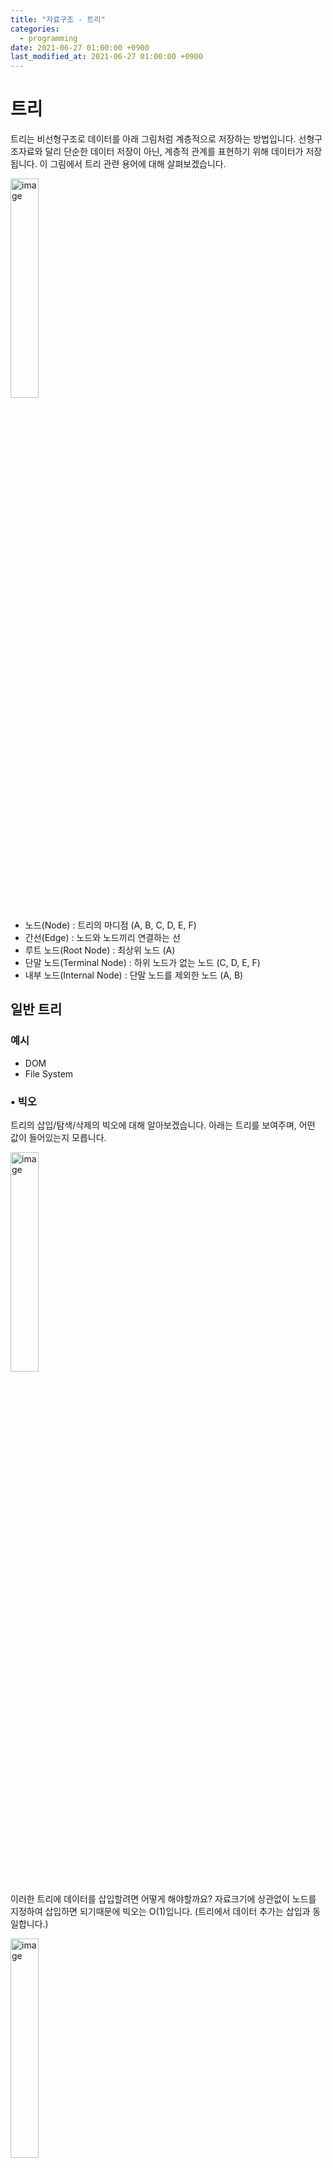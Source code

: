 ```yaml
---
title: "자료구조 - 트리"
categories:
  - programming
date: 2021-06-27 01:00:00 +0900
last_modified_at: 2021-06-27 01:00:00 +0900
---
```


# 트리
트리는 비선형구조로 데이터를 아래 그림처럼 계층적으로 저장하는 방법입니다. 선형구조자료와 달리 단순한 데이터 저장이 아닌, 계층적 관계를 표현하기 위해 데이터가 저장됩니다. 이 그림에서 트리 관련 용어에 대해 살펴보겠습니다.

<img src="/assets/images/tree1.png" alt="image" width="30%">

- 노드(Node) : 트리의 마디점 (A, B, C, D, E, F)
- 간선(Edge) : 노드와 노드끼리 연결하는 선
- 루트 노드(Root Node) : 최상위 노드 (A)
- 단말 노드(Terminal Node) : 하위 노드가 없는 노드 (C, D, E, F)
- 내부 노드(Internal Node) : 단말 노드를 제외한 노드 (A, B)

## 일반 트리

### 예시

- DOM
- File System

### • 빅오
트리의  삽입/탐색/삭제의 빅오에 대해 알아보겠습니다. 아래는 트리를 보여주며, 어떤 값이 들어있는지 모릅니다.

<img src="/assets/images/tree2.png" alt="image" width="30%">

이러한 트리에 데이터를 삽입할려면 어떻게 해야할까요? 자료크기에 상관없이 노드를 지정하여 삽입하면 되기때문에 빅오는 O(1)입니다. (트리에서 데이터 추가는 삽입과 동일합니다.)

<img src="/assets/images/tree3.png" alt="image" width="30%">


데이터를 찾을 때, 루트노드부터 탐색해야 되기 때문에 빅오는 O(n)이 됩니다.

<img src="/assets/images/tree4.png" alt="image" width="25%">

데이터 삭제를 위해, 데이터가 담긴 노드를 찾은 후 삭제해야 되기 떄문에 빅오는 O(n)이 됩니다.

<img src="/assets/images/tree5.png" alt="image" width="30%">

### • 일반 트리 코드
\- 트리는 value, children 속성과 add, remove, contain 메소드를 가집니다.
\- children 또한 트리입니다.

```js
//JavaScript
function Tree (value) {
  const tree = {};
  tree.value = value;
  tree.children = [];

  tree.addChild = function (value) {
    tree.children.push(Tree(value));
  }

  tree.contain = function (target) {
    if (target === this.value) {
      return true;
    }

    for (let i = 0; i < this.children.length; i++) {
      if (this.children[i].contain(target)) {
        return true;
      }
    }

    return false;
  }

  tree.bfs = function () {
    const search = [];
    const queue = [];
    queue.push(tree);

    while(queue.length) {
      const currentNode = queue.shift();

      queue.push(.currentNode.children);
      search.push(currentNode.value);
    }

    return search;
  }

  tree.dfs = function () {
    const search = [];
    const stack = [];
    stack.push(tree);

    while(stack.length) {
      const currentNode = stack.shift();

      stack.unshift(.currentNode.children);
      search.push(currentNode.value);
    }

    return search;
  }

  return tree;
}
```

## 이진 트리 (Binary Tree)
두개 이하의 자식노드를 가지고 있는 트리를 이진트리로 정의합니다. 아래 그림은 이진트리를 보여줍니다. 특별히 모든 레벨(계층 깊이)이 노드로 가득 차있는 트리를 포화 이진 트리(Full Binary Tree)라 부르며, 모든 노드가 두개의 자식 노드를 가지고 있는 트리를 완전 이진 트리(Complete Binary Tree)라 부릅니다.

<img src="/assets/images/tree6.png" alt="image" width="30%">
<img src="/assets/images/tree7.png" alt="image" width="30%">

### • 이진 트리 순회
\- 전위 순회 : 루트 노드를 먼저 순회합니다. (루트 노드 → 왼쪽 노드 → 오른쪽 노드)
\- 중위 순회 : 루트 노드를 중간에 순회합니다. (왼쪽 노드 → 루투 노드 → 오른쪽 노드)
\- 후위 순회 : 루트 노드를 마지막에 순회합니다. (왼쪽 노드 → 오른쪽 노드 → 루트 노드)

### • 빅오
이진트리의 삽입/탐색/삭제의 빅오는 일반트리와 동일합니다.

### • 이진 트리 코드
- 트리는 value, left, right 속성과 addChild, contain, remove 메소드를 가집니다.
- left / value 또한 이진트리입니다.

```js
//JavaScript
function BinaryTree (value) {
  const binaryTree = {};

  binaryTree.value = value;
  binaryTree.left = null;
  binaryTree.right = null;
  
  binaryTree.addChild = function () {};
  binaryTree.contain = function () {};
  binaryTree.remove = function () {};
  
  return binaryTree;
}
```

## 이진 탐색 트리 (Binary Search Tree)
탐색을 위해, 특정 조건을 가지고 이진 트리를 만든 것을 이진 탐색 트리라 합니다. 이진 탐색 트리는 아래와 같은 특징이 있습니다.  
\- 노드 값은 유일합니다.  
\- 왼쪽 노드는 부모노드보다 작습니다.  
\- 오른쪽 노드는 부모노드보다 큽니다.

### • 예시
\- Searching in an ordered data

### • 빅오
이진 탐색 트리의 삽입/탐색/삭제의 빅오는 균형트리에서 log(n), 불균형트리에서 n입니다.

## AVL 트리
[AVL 트리]((https://ko.wikipedia.org/wiki/AVL_%ED%8A%B8%EB%A6%AC))는 스스로 균형을 잡는 이진탐색트리입니다. 발명자인 아델손 벨스키(Georgy **A**delson-**V**elsky)와 에브게니 란디스(Evgenil **L**andis)의 이름을 따왔으며, 이진탐색트리에서 왼쪽과 오른쪽의 높이차가 1보다 커지면, 노드들을 재구성(회전)하여 양쪽 높이의 균형을 잡습니다. 이를 통해 이진탐색트리를 균형트리로 만들 수 있습니다.

### 빅오

AVL트리는 균형트리이기 때문에, 삽입/탐색/삭제의 빅오는 log(n)입니다.

## • Red Black Tree

[Red/Black Tree](https://www.cs.usfca.edu/~galles/visualization/RedBlack.html)

## 참고 자료
- [AVL Tree #1](https://m.blog.naver.com/PostView.nhn?blogId=dhdh6190&logNo=221062784111&proxyReferer=https:%2F%2Fwww.google.com%2F)

- [AVL Tree #2](https://www.cs.usfca.edu/~galles/visualization/AVLtree.html)

- [nlogn](https://hackernoon.com/what-does-the-time-complexity-o-log-n-actually-mean-45f94bb5bfbf)